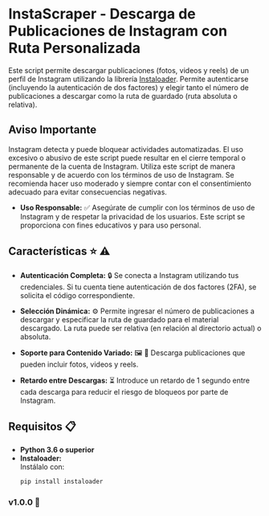 # InstaScraper - Descarga de Publicaciones de Instagram con Ruta Personalizada

Este script permite descargar publicaciones (fotos, videos y reels) de un perfil de Instagram utilizando la librería [Instaloader](https://github.com/instaloader/instaloader). Permite autenticarse (incluyendo la autenticación de dos factores) y elegir tanto el número de publicaciones a descargar como la ruta de guardado (ruta absoluta o relativa).

## Aviso Importante
  Instagram detecta y puede bloquear actividades automatizadas. El uso excesivo o abusivo de este script puede resultar en el cierre temporal o permanente de la cuenta de Instagram. Utiliza este script de manera responsable y de acuerdo con los términos de uso de Instagram. Se recomienda hacer uso moderado y siempre contar con el consentimiento adecuado para evitar consecuencias negativas.
- **Uso Responsable:** :white_check_mark:
  Asegúrate de cumplir con los términos de uso de Instagram y de respetar la privacidad de los usuarios. Este script se proporciona con fines educativos y para uso personal.

## Características :star: :warning:

- **Autenticación Completa:**  :lock:
  Se conecta a Instagram utilizando tus credenciales. Si tu cuenta tiene autenticación de dos factores (2FA), se solicita el código correspondiente.

- **Selección Dinámica:**  :gear: 
  Permite ingresar el número de publicaciones a descargar y especificar la ruta de guardado para el material descargado. La ruta puede ser relativa (en relación al directorio actual) o absoluta.

- **Soporte para Contenido Variado:**  :framed_picture: :movie_camera:
  Descarga publicaciones que pueden incluir fotos, videos y reels.

- **Retardo entre Descargas:**  :hourglass_flowing_sand:
  Introduce un retardo de 1 segundo entre cada descarga para reducir el riesgo de bloqueos por parte de Instagram.

## Requisitos :clipboard:

- **Python 3.6 o superior**
- **Instaloader:**  
  Instálalo con:
  ```bash
  pip install instaloader

### v1.0.0 :tada:
